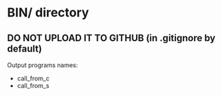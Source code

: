 # BIN/ directory
## DO NOT UPLOAD IT TO GITHUB (in .gitignore by default)
Output programs names:
- call_from_c
- call_from_s

